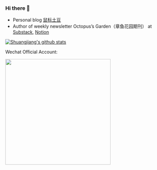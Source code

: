 ### Hi there 👋

* Personal blog [鼠标土豆](https://anotherbug.com/)
* Author of weekly newsletter Octopus’s Garden（章鱼花园期刊） at [Substack](https://octg.substack.com), [Notion](https://www.notion.so/octopusgarden/9012ebf6c9f94d699484e087752f54e4)

[![Shuangjiang's github stats](https://github-readme-stats.vercel.app/api?username=mousepotato)](https://github.com/mousepotato)

Wechat Official Account:

<img width="330px"  src="https://anotherbug.com/assets/images/wechat.png">
